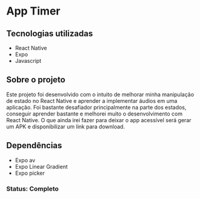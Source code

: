 # App Timer

## Tecnologias utilizadas
- React Native
- Expo
- Javascript

## Sobre o projeto
Este projeto foi desenvolvido com o intuito de melhorar minha manipulação de estado no React Native e aprender a implementar áudios em uma aplicação. Foi bastante desafiador principalmente na parte dos estados, conseguir aprender bastante e melhorei muito o desenvolvimento com React Native. O que ainda irei fazer para deixar o app acessível será gerar um APK e disponibilizar um link para download.

## Dependências
- Expo av
- Expo Linear Gradient
- Expo picker

### Status: Completo
